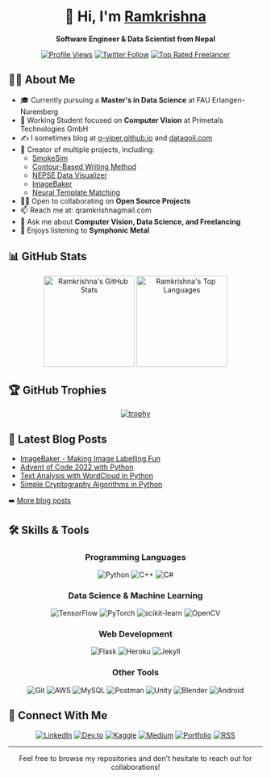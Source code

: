 # <div align="center">👋 Hi, I'm [Ramkrishna](https://q-viper.github.io/portfolio_new/)</div>
<div align="center"><b>Software Engineer & Data Scientist from Nepal</b></div>

<div align="center">
  
[![Profile Views](https://komarev.com/ghpvc/?username=q-viper&label=Profile%20views&color=0e75b6&style=flat)](https://github.com/q-viper)
[![Twitter Follow](https://img.shields.io/twitter/follow/quassarianviper?logo=twitter&style=for-the-badge)](https://twitter.com/quassarianviper)
[![Top Rated Freelancer](https://img.shields.io/badge/Upwork-Top%20Rated-brightgreen?style=for-the-badge&logo=upwork)](https://www.upwork.com/freelancers/~0120b8c76dc85da315)

</div>

## 👨‍💻 About Me

- 🎓 Currently pursuing a **Master's in Data Science** at FAU Erlangen-Nuremberg
- 💼 Working Student focused on **Computer Vision** at Primetals Technologies GmbH
- ✍️ I sometimes blog at [q-viper.github.io](https://q-viper.github.io/) and [dataqoil.com](https://dataqoil.com)
- 🚀 Creator of multiple projects, including:
  - [SmokeSim](https://q-viper.github.io/SmokeSim/)
  - [Contour-Based Writing Method](https://q-viper.github.io/2020/08/28/gesture-based-visually-writing-system-web-app/)
  - [NEPSE Data Visualizer](https://q-viper.github.io/2020/11/21/deploying-nepse-data-visualizer-on-heroku/)
  - [ImageBaker](https://q-viper.github.io/2025/03/20/imagebaker-making-image-labelling-fun/)
  - [Neural Template Matching](https://github.com/q-viper/Neural-Template-Matching)
- 👨‍💻 Open to collaborating on **Open Source Projects**
- 📫 Reach me at: qramkrishna<at>gmail.com
- 💬 Ask me about **Computer Vision, Data Science, and Freelancing**
- 🎵 Enjoys listening to **Symphonic Metal**

## 📊 GitHub Stats

<div align="center">
  <img height="180em" src="https://github-readme-stats.vercel.app/api?username=q-viper&show_icons=true&theme=radical" alt="Ramkrishna's GitHub Stats"/>
  <img height="180em" src="https://github-readme-stats.vercel.app/api/top-langs/?username=q-viper&layout=compact&theme=radical" alt="Ramkrishna's Top Languages"/>
</div>

## 🏆 GitHub Trophies

<div align="center">
  
[![trophy](https://github-profile-trophy.vercel.app/?username=q-viper&theme=onedark&row=1)](https://github.com/q-viper)

</div>

## 📝 Latest Blog Posts

<!-- BLOG-POST-LIST:START -->
- [ImageBaker - Making Image Labelling Fun](https://q-viper.github.io/2025/03/20/imagebaker-making-image-labelling-fun/)
- [Advent of Code 2022 with Python](https://q-viper.github.io/2022/12/12/advent-of-code-2022-python/)
- [Text Analysis with WordCloud in Python](https://q-viper.github.io/2022/12/06/text-analysis-with-word-cloud-in-python/)
- [Simple Cryptography Algorithms in Python](https://q-viper.github.io/2022/11/22/simple-cryptography-in-python/)
<!-- BLOG-POST-LIST:END -->

➡️ [More blog posts](https://q-viper.github.io/posts/)

## 🛠️ Skills & Tools

<div align="center">
  
### Programming Languages
![Python](https://img.shields.io/badge/Python-3776AB?style=for-the-badge&logo=python&logoColor=white)
![C++](https://img.shields.io/badge/C++-00599C?style=for-the-badge&logo=cplusplus&logoColor=white)
![C#](https://img.shields.io/badge/C%23-239120?style=for-the-badge&logo=csharp&logoColor=white)

### Data Science & Machine Learning
![TensorFlow](https://img.shields.io/badge/TensorFlow-FF6F00?style=for-the-badge&logo=tensorflow&logoColor=white)
![PyTorch](https://img.shields.io/badge/PyTorch-EE4C2C?style=for-the-badge&logo=pytorch&logoColor=white)
![scikit-learn](https://img.shields.io/badge/scikit--learn-F7931E?style=for-the-badge&logo=scikit-learn&logoColor=white)
![OpenCV](https://img.shields.io/badge/OpenCV-5C3EE8?style=for-the-badge&logo=opencv&logoColor=white)

### Web Development
![Flask](https://img.shields.io/badge/Flask-000000?style=for-the-badge&logo=flask&logoColor=white)
![Heroku](https://img.shields.io/badge/Heroku-430098?style=for-the-badge&logo=heroku&logoColor=white)
![Jekyll](https://img.shields.io/badge/Jekyll-CC0000?style=for-the-badge&logo=jekyll&logoColor=white)

### Other Tools
![Git](https://img.shields.io/badge/Git-F05032?style=for-the-badge&logo=git&logoColor=white)
![AWS](https://img.shields.io/badge/AWS-232F3E?style=for-the-badge&logo=amazon-aws&logoColor=white)
![MySQL](https://img.shields.io/badge/MySQL-4479A1?style=for-the-badge&logo=mysql&logoColor=white)
![Postman](https://img.shields.io/badge/Postman-FF6C37?style=for-the-badge&logo=postman&logoColor=white)
![Unity](https://img.shields.io/badge/Unity-000000?style=for-the-badge&logo=unity&logoColor=white)
![Blender](https://img.shields.io/badge/Blender-F5792A?style=for-the-badge&logo=blender&logoColor=white)
![Android](https://img.shields.io/badge/Android-3DDC84?style=for-the-badge&logo=android&logoColor=white)

</div>

## 🔗 Connect With Me

<div align="center">
  
[![LinkedIn](https://img.shields.io/badge/LinkedIn-0077B5?style=for-the-badge&logo=linkedin&logoColor=white)](https://linkedin.com/in/qramkrishna)
[![Dev.to](https://img.shields.io/badge/Dev.to-0A0A0A?style=for-the-badge&logo=dev.to&logoColor=white)](https://dev.to/qviper)
[![Kaggle](https://img.shields.io/badge/Kaggle-20BEFF?style=for-the-badge&logo=kaggle&logoColor=white)](https://kaggle.com/qramkrishna)
[![Medium](https://img.shields.io/badge/Medium-12100E?style=for-the-badge&logo=medium&logoColor=white)](https://medium.com/@qrka)
[![Portfolio](https://img.shields.io/badge/Portfolio-000000?style=for-the-badge&logo=About.me&logoColor=white)](https://q-viper.github.io/portfolio_new/)
[![RSS](https://img.shields.io/badge/RSS-FFA500?style=for-the-badge&logo=rss&logoColor=white)](https://q-viper.github.io/feed.xml)

</div>

---

<div align="center">Feel free to browse my repositories and don't hesitate to reach out for collaborations!</div>
